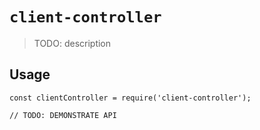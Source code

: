 # `client-controller`

> TODO: description

## Usage

```
const clientController = require('client-controller');

// TODO: DEMONSTRATE API
```
